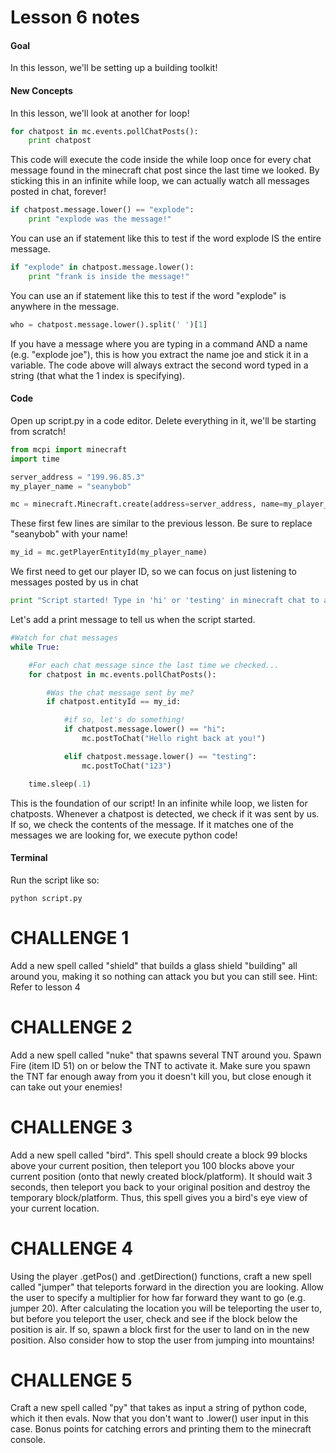 # Lesson 6 notes

#### Goal

In this lesson, we'll be setting up a building toolkit!

#### New Concepts

In this lesson, we'll look at another for loop!

```python
for chatpost in mc.events.pollChatPosts():
    print chatpost
```

This code will execute the code inside the while loop once for every chat message found in the minecraft chat post since the last time we looked. By sticking this in an infinite while loop, we can actually watch all messages posted in chat, forever!

```python
if chatpost.message.lower() == "explode":
    print "explode was the message!"
```
You can use an if statement like this to test if the word explode IS the entire message.

```python
if "explode" in chatpost.message.lower():
    print "frank is inside the message!"
```
You can use an if statement like this to test if the word "explode" is anywhere in the message.

```python
who = chatpost.message.lower().split(' ')[1]
```
If you have a message where you are typing in a command AND a name (e.g. "explode joe"), this is how you extract the name joe and stick it in a variable. The code above will always extract the second word typed in a string (that what the 1 index is specifying).

#### Code
Open up script.py in a code editor. Delete everything in it, we'll be starting from scratch!

```python
from mcpi import minecraft
import time

server_address = "199.96.85.3"
my_player_name = "seanybob"

mc = minecraft.Minecraft.create(address=server_address, name=my_player_name)
```
These first few lines are similar to the previous lesson. Be sure to replace "seanybob" with your name!

```python
my_id = mc.getPlayerEntityId(my_player_name)
```
We first need to get our player ID, so we can focus on just listening to messages posted by us in chat

```python
print "Script started! Type in 'hi' or 'testing' in minecraft chat to activate. Hit command (or control) + C in your terminal to stop."
```
Let's add a print message to tell us when the script started.

```python
#Watch for chat messages
while True:

    #For each chat message since the last time we checked...
    for chatpost in mc.events.pollChatPosts():

        #Was the chat message sent by me?
        if chatpost.entityId == my_id:

            #if so, let's do something!
            if chatpost.message.lower() == "hi":
                mc.postToChat("Hello right back at you!")

            elif chatpost.message.lower() == "testing":
                mc.postToChat("123")

    time.sleep(.1)
```
This is the foundation of our script! In an infinite while loop, we listen for chatposts. Whenever a chatpost is detected, we check if it was sent by us. If so, we check the contents of the message. If it matches one of the messages we are looking for, we execute python code!

#### Terminal

Run the script like so:
```shell
python script.py
```

# CHALLENGE 1

Add a new spell called "shield" that builds a glass shield "building" all around you, making it so nothing can attack you but you can still see. Hint: Refer to lesson 4

# CHALLENGE 2

Add a new spell called "nuke" that spawns several TNT around you. Spawn Fire (item ID 51) on or below the TNT to activate it. Make sure you spawn the TNT far enough away from you it doesn't kill you, but close enough it can take out your enemies!

# CHALLENGE 3

Add a new spell called "bird". This spell should create a block 99 blocks above your current position, then teleport you 100 blocks above your current position (onto that newly created block/platform). It should wait 3 seconds, then teleport you back to your original position and destroy the temporary block/platform. Thus, this spell gives you a bird's eye view of your current location.

# CHALLENGE 4

Using the player .getPos() and .getDirection() functions, craft a new spell called "jumper" that teleports forward in the direction you are looking. Allow the user to specify a multiplier for how far forward they want to go (e.g. jumper 20). After calculating the location you will be teleporting the user to, but before you teleport the user, check and see if the block below the position is air. If so, spawn a block first for the user to land on in the new position. Also consider how to stop the user from jumping into mountains!

# CHALLENGE 5

Craft a new spell called "py" that takes as input a string of python code, which it then evals. Now that you don't want to .lower() user input in this case. Bonus points for catching errors and printing them to the minecraft console. 

